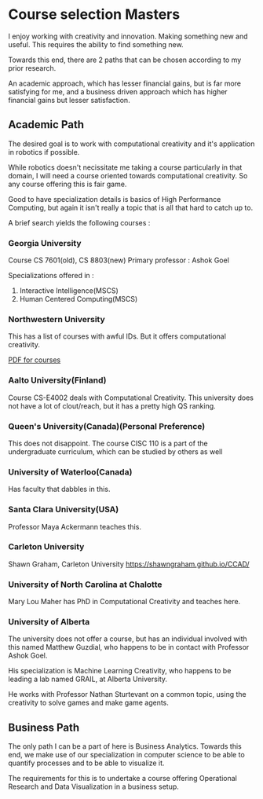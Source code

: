 # Course selection Masters

I enjoy working with creativity and innovation.
Making something new and useful.
This requires the ability to find something new.

Towards this end, there are 2 paths that can be chosen according to my prior research.

An academic approach, which has lesser financial gains, but is far more satisfying for me, and
a business driven approach which has higher financial gains but lesser satisfaction.

## Academic Path

The desired goal is to work with computational creativity and it's application in robotics if possible.

While robotics doesn't necissitate me taking a course particularly in that domain, I will need a course oriented towards computational creativity. So any course offering this is fair game.

Good to have specialization details is basics of High Performance Computing, but again it isn't really a topic that is all that hard to catch up to.

A brief search yields the following courses : 

### Georgia University

Course CS 7601(old), CS 8803(new)
Primary professor : Ashok Goel

Specializations offered in :

1. Interactive Intelligence(MSCS)
2. Human Centered Computing(MSCS)

### Northwestern University

This has a list of courses with awful IDs. But it offers computational creativity.

[PDF for courses](nwu_cse_19_20.pdf)

### Aalto University(Finland)

Course CS-E4002 deals with Computational Creativity.
This university does not have a lot of clout/reach, but it has a pretty high QS ranking.

### Queen's University(Canada)(Personal Preference)

This does not disappoint. The course CISC 110 is a part of the undergraduate curriculum, which can be studied by others as well

### University of Waterloo(Canada)

Has faculty that dabbles in this.

### Santa Clara University(USA)

Professor Maya Ackermann teaches this.

### Carleton University

Shawn Graham, Carleton University
https://shawngraham.github.io/CCAD/

### University of North Carolina at Chalotte

Mary Lou Maher has PhD in Computational Creativity and teaches here.

### University of Alberta

The university does not offer a course, but has an individual involved with this named 
Matthew Guzdial, who happens to be in contact with Professor Ashok Goel.

His specialization is Machine Learning Creativity, who happens to be leading a lab named GRAIL,
at Alberta University.

He works with Professor Nathan Sturtevant on a common topic, using the creativity to solve games and make game agents.

## Business Path

The only path I can be a part of here is Business Analytics. Towards this end, we make use of our specialization in computer science to be able to quantify processes and to be able to visualize it.

The requirements for this is to undertake a course offering Operational Research and Data Visualization in a business setup.

